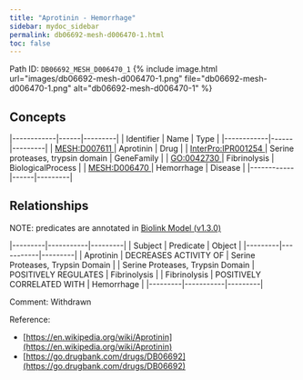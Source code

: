 ```yaml
---
title: "Aprotinin - Hemorrhage"
sidebar: mydoc_sidebar
permalink: db06692-mesh-d006470-1.html
toc: false 
---
```



Path ID: `DB06692_MESH_D006470_1`
{% include image.html url="images/db06692-mesh-d006470-1.png" file="db06692-mesh-d006470-1.png" alt="db06692-mesh-d006470-1" %}

## Concepts

|------------|------|---------|
| Identifier | Name | Type    |
|------------|------|---------|
| <a href="https://identifiers.org/MESH:D007611">MESH:D007611 </a> | Aprotinin | Drug |
| <a href="https://identifiers.org/InterPro:IPR001254">InterPro:IPR001254 </a> | Serine proteases, trypsin domain | GeneFamily |
| <a href="https://identifiers.org/GO:0042730">GO:0042730 </a> | Fibrinolysis | BiologicalProcess |
| <a href="https://identifiers.org/MESH:D006470">MESH:D006470 </a> | Hemorrhage | Disease |
|------------|------|---------|

## Relationships


NOTE: predicates are annotated in <a href="https://github.com/biolink/biolink-model/releases/tag/v1.3.0">Biolink Model (v1.3.0)</a>

|---------|-----------|---------|
| Subject | Predicate | Object  |
|---------|-----------|---------|
| Aprotinin | DECREASES ACTIVITY OF | Serine Proteases, Trypsin Domain |
| Serine Proteases, Trypsin Domain | POSITIVELY REGULATES | Fibrinolysis |
| Fibrinolysis | POSITIVELY CORRELATED WITH | Hemorrhage |
|---------|-----------|---------|

Comment: Withdrawn

Reference: 
  - [https://en.wikipedia.org/wiki/Aprotinin](https://en.wikipedia.org/wiki/Aprotinin)
  - [https://go.drugbank.com/drugs/DB06692](https://go.drugbank.com/drugs/DB06692)
